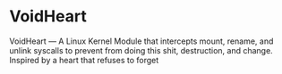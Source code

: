 # VoidHeart
VoidHeart — A Linux Kernel Module that intercepts mount, rename, and unlink syscalls to prevent from doing this shit, destruction, and change. Inspired by a heart that refuses to forget
